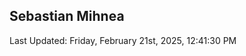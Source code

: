 <h2>Sebastian Mihnea</h2>

<!--RECENT_ACTIVITY:start-->
<!--RECENT_ACTIVITY:end-->
<!--RECENT_ACTIVITY:last_update-->
Last Updated: Friday, February 21st, 2025, 12:41:30 PM
<!--RECENT_ACTIVITY:last_update_end-->

<!---LOL-STATS-START-HERE--->
<!---LOL-STATS-END-HERE--->
